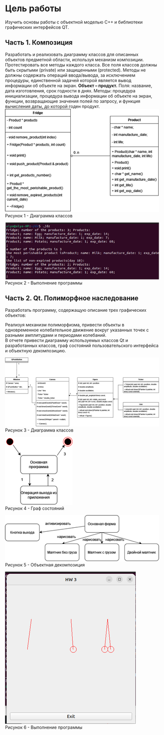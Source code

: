 # Цель работы
Изучить основы работы с объектной моделью C++ и библиотеки графических интерфейсов QT.
## Часть 1. Композиция
Разработать и реализовать диаграмму классов для описанных объектов предметной области, используя механизм композиции. Протестировать все методы каждого класса. Все поля классов должны быть скрытыми (private) или защищенными (protected). Методы не должны содержать операций ввода/вывода, за исключением процедуры, единственной задачей которой является вывод информации об объекте на экран.
**Объект – продукт.** Поля: название, дата изготовления, срок годности в днях. Методы: процедура инициализации, процедура вывода информации об объекте на экран, функции, возвращающие значения полей по запросу, и функция вычисления даты, до которой годен продукт.
![](https://github.com/sadesss/oop_labs/blob/main/dz3/img/диаграмма1.png)  
Рисунок 1 - Диаграмма классов  

![](https://github.com/sadesss/oop_labs/blob/main/dz3/img/изображение.png)  
Рисунок 2 - Выполнение программы
## Часть 2. Qt. Полиморфное наследование
Разработать программу, содержащую описание трех графических объектов:

Реализуя механизм полиморфизма, привести объекты в одновременное колебательное движение вокруг указанных точек с разными амплитудами и периодами колебаний.  
В отчете привести диаграмму используемых классов Qt и разработанных классов, граф состояний пользовательского интерфейса и объектную декомпозицию.

![](https://github.com/sadesss/oop_labs/blob/main/dz3/img/диаграмма2.png)  
Рисунок 3 - Диаграмма классов  

![](https://github.com/sadesss/oop_labs/blob/main/dz3/img/диаграмма3.png)  
Рисунок 4 - Граф состояний  

![](https://github.com/sadesss/oop_labs/blob/main/dz3/img/диаграмма4.png)  
Рисунок 5 - Объектная декомпозиция 

![](https://github.com/sadesss/oop_labs/blob/main/dz3/img/вывод.png)  
Рисунок 6 - Выполнение программы  
